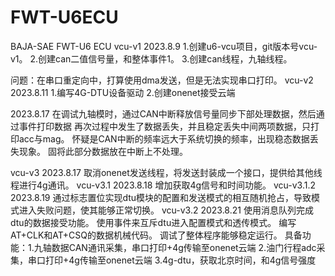 # FWT-U6ECU
BAJA-SAE FWT-U6 ECU
vcu-v1
2023.8.9
1.创建u6-vcu项目，git版本号vcu-v1。
2.创建can二值信号量，和整体事件1。
3.创建can线程，九轴线程。

问题：在串口重定向中，打算使用dma发送，但是无法实现串口打印。
vcu-v2
2023.8.11
1.编写4G-DTU设备驱动
2.创建onenet接受云端

2023.8.17
在调试九轴模时，通过CAN中断释放信号量同步下部处理数据，然后通过事件打印数据
再次过程中发生了数据丢失，并且稳定丢失中间两项数据，只打印acc与mag。
怀疑是CAN中断的频率远大于系统切换的频率，出现稳态数据丢失现象。
固将此部分数据放在中断上不处理。


vcu-v3
2023.8.17
取消onenet发送线程，将发送封装成一个接口，提供给其他线程进行4g通讯。
vcu-v3.1
2023.8.18
增加获取4g信号和时间功能。
vcu-v3.1.2
2023.8.19
通过标志置位实现dtu模块的配置和发送模式的相互随机抢占，导致模式进入失败问题，使其能够正常切换。
vcu-v3.2
2023.8.21
使用消息队列完成dtu的数据接受功能。
使用事件来互斥dtu进入配置模式和透传模式。
编写AT+CLK和AT+CSQ的数据机械代码。
调试了整体程序能够稳定运行。
具备功能：1.九轴数据CAN通讯采集，串口打印+4g传输至onenet云端
		  2.油门行程adc采集，串口打印+4g传输至onenet云端
		  3.4g-dtu，获取北京时间，和4g信号强度
